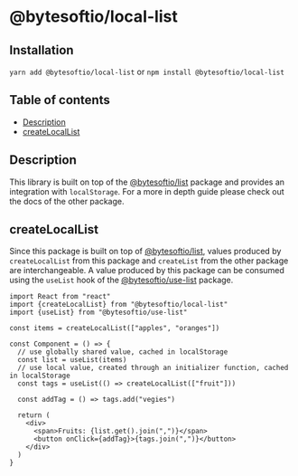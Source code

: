 # @bytesoftio/local-list

## Installation

`yarn add @bytesoftio/local-list` or `npm install @bytesoftio/local-list`

## Table of contents

<!-- START doctoc generated TOC please keep comment here to allow auto update -->
<!-- DON'T EDIT THIS SECTION, INSTEAD RE-RUN doctoc TO UPDATE -->


- [Description](#description)
- [createLocalList](#createlocallist)

<!-- END doctoc generated TOC please keep comment here to allow auto update -->

## Description

This library is built on top of the [@bytesoftio/list](https://github.com/bytesoftio/list) package and provides an integration with `localStorage`. For a more in depth guide please check out the docs of the other package.

## createLocalList

Since this package is built on top of [@bytesoftio/list](https://github.com/bytesoftio/list), values produced by `createLocalList` from this package and `createList` from the other package are interchangeable. A value produced by this package can be consumed using the `useList` hook of the [@bytesoftio/use-list](https://github.com/bytesoftio/use-list) package.

```tsx
import React from "react"
import {createLocalList} from "@bytesoftio/local-list"
import {useList} from "@bytesoftio/use-list"

const items = createLocalList(["apples", "oranges"])

const Component = () => {
  // use globally shared value, cached in localStorage
  const list = useList(items)
  // use local value, created through an initializer function, cached in localStorage
  const tags = useList(() => createLocalList(["fruit"]))

  const addTag = () => tags.add("vegies")
  
  return (
    <div>
      <span>Fruits: {list.get().join(",")}</span>
      <button onClick={addTag}>{tags.join(",")}</button>
    </div>
  )
}
```
